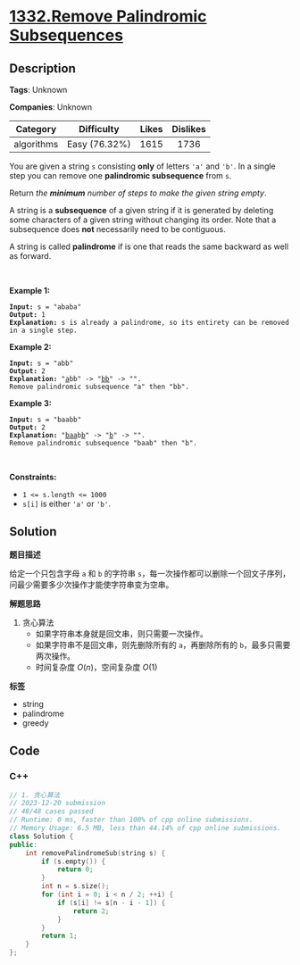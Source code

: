 # [1332.Remove Palindromic Subsequences](https://leetcode.com/problems/remove-palindromic-subsequences/description/)

## Description

**Tags**: Unknown

**Companies**: Unknown

|  Category  |  Difficulty   | Likes | Dislikes |
| :--------: | :-----------: | :---: | :------: |
| algorithms | Easy (76.32%) | 1615  |   1736   |

<p>You are given a string <code>s</code> consisting <strong>only</strong> of letters <code>&#39;a&#39;</code> and <code>&#39;b&#39;</code>. In a single step you can remove one <strong>palindromic subsequence</strong> from <code>s</code>.</p>
<p>Return <em>the <strong>minimum</strong> number of steps to make the given string empty</em>.</p>
<p>A string is a <strong>subsequence</strong> of a given string if it is generated by deleting some characters of a given string without changing its order. Note that a subsequence does <strong>not</strong> necessarily need to be contiguous.</p>
<p>A string is called <strong>palindrome</strong> if is one that reads the same backward as well as forward.</p>
<p>&nbsp;</p>
<p><strong class="example">Example 1:</strong></p>
<pre><code><strong>Input:</strong> s = &quot;ababa&quot;
<strong>Output:</strong> 1
<strong>Explanation:</strong> s is already a palindrome, so its entirety can be removed in a single step.</code></pre>
<p><strong class="example">Example 2:</strong></p>
<pre><code><strong>Input:</strong> s = &quot;abb&quot;
<strong>Output:</strong> 2
<strong>Explanation:</strong> &quot;<u>a</u>bb&quot; -&gt; &quot;<u>bb</u>&quot; -&gt; &quot;&quot;.
Remove palindromic subsequence &quot;a&quot; then &quot;bb&quot;.</code></pre>
<p><strong class="example">Example 3:</strong></p>
<pre><code><strong>Input:</strong> s = &quot;baabb&quot;
<strong>Output:</strong> 2
<strong>Explanation:</strong> &quot;<u>baa</u>b<u>b</u>&quot; -&gt; &quot;<u>b</u>&quot; -&gt; &quot;&quot;.
Remove palindromic subsequence &quot;baab&quot; then &quot;b&quot;.</code></pre>
<p>&nbsp;</p>
<p><strong>Constraints:</strong></p>
<ul>
  <li><code>1 &lt;= s.length &lt;= 1000</code></li>
  <li><code>s[i]</code> is either <code>&#39;a&#39;</code> or <code>&#39;b&#39;</code>.</li>
</ul>

## Solution

**题目描述**

给定一个只包含字母 `a` 和 `b` 的字符串 `s`，每一次操作都可以删除一个回文子序列，问最少需要多少次操作才能使字符串变为空串。

**解题思路**

1. 贪心算法
   - 如果字符串本身就是回文串，则只需要一次操作。
   - 如果字符串不是回文串，则先删除所有的 `a`，再删除所有的 `b`，最多只需要两次操作。
   - 时间复杂度 $O(n)$，空间复杂度 $O(1)$

**标签**

- string
- palindrome
- greedy

<!-- code start -->
## Code

### C++

```cpp
// 1. 贪心算法
// 2023-12-20 submission
// 48/48 cases passed
// Runtime: 0 ms, faster than 100% of cpp online submissions.
// Memory Usage: 6.5 MB, less than 44.14% of cpp online submissions.
class Solution {
public:
    int removePalindromeSub(string s) {
        if (s.empty()) {
            return 0;
        }
        int n = s.size();
        for (int i = 0; i < n / 2; ++i) {
            if (s[i] != s[n - i - 1]) {
                return 2;
            }
        }
        return 1;
    }
};
```

<!-- code end -->
